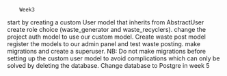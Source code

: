         Week3 
start by creating a custom User model that inherits from AbstractUser
create role choice (waste_generator and waste_recyclers).
change the project auth model to use our custom model.
Create waste post model
register the models to our admin panel and test waste posting.
make migrations and create a superuser.
NB: Do not make migrations before setting up the custom user model to avoid complications which can only be solved by deleting the database.
Change database to Postgre in week 5